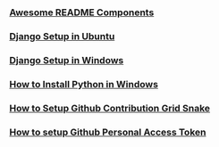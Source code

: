 ### [Awesome README Components](./awesome-readme-components/)

### [Django Setup in Ubuntu](./django-setup-in-ubuntu/)

### [Django Setup in Windows](./django-setup-in-windows/)

### [How to Install Python in Windows](./how-to-install-python-in-windows/)

### [How to Setup Github Contribution Grid Snake](./how-to-setup-github-contribution-grid-snake/)

### [How to setup Github Personal Access Token](./how-to-setup-github-personal-access-token/)
